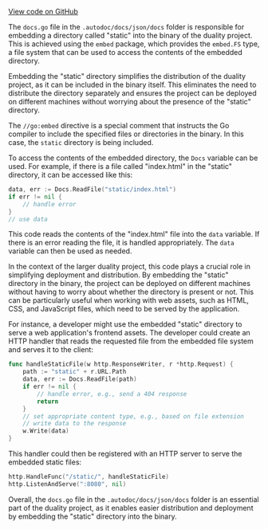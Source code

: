 [View code on GitHub](https://github.com/duality-labs/duality/utodoc/docs/json/docs)

The `docs.go` file in the `.autodoc/docs/json/docs` folder is responsible for embedding a directory called "static" into the binary of the duality project. This is achieved using the `embed` package, which provides the `embed.FS` type, a file system that can be used to access the contents of the embedded directory.

Embedding the "static" directory simplifies the distribution of the duality project, as it can be included in the binary itself. This eliminates the need to distribute the directory separately and ensures the project can be deployed on different machines without worrying about the presence of the "static" directory.

The `//go:embed` directive is a special comment that instructs the Go compiler to include the specified files or directories in the binary. In this case, the `static` directory is being included.

To access the contents of the embedded directory, the `Docs` variable can be used. For example, if there is a file called "index.html" in the "static" directory, it can be accessed like this:

```go
data, err := Docs.ReadFile("static/index.html")
if err != nil {
    // handle error
}
// use data
```

This code reads the contents of the "index.html" file into the `data` variable. If there is an error reading the file, it is handled appropriately. The `data` variable can then be used as needed.

In the context of the larger duality project, this code plays a crucial role in simplifying deployment and distribution. By embedding the "static" directory in the binary, the project can be deployed on different machines without having to worry about whether the directory is present or not. This can be particularly useful when working with web assets, such as HTML, CSS, and JavaScript files, which need to be served by the application.

For instance, a developer might use the embedded "static" directory to serve a web application's frontend assets. The developer could create an HTTP handler that reads the requested file from the embedded file system and serves it to the client:

```go
func handleStaticFile(w http.ResponseWriter, r *http.Request) {
    path := "static" + r.URL.Path
    data, err := Docs.ReadFile(path)
    if err != nil {
        // handle error, e.g., send a 404 response
        return
    }
    // set appropriate content type, e.g., based on file extension
    // write data to the response
    w.Write(data)
}
```

This handler could then be registered with an HTTP server to serve the embedded static files:

```go
http.HandleFunc("/static/", handleStaticFile)
http.ListenAndServe(":8080", nil)
```

Overall, the `docs.go` file in the `.autodoc/docs/json/docs` folder is an essential part of the duality project, as it enables easier distribution and deployment by embedding the "static" directory into the binary.
